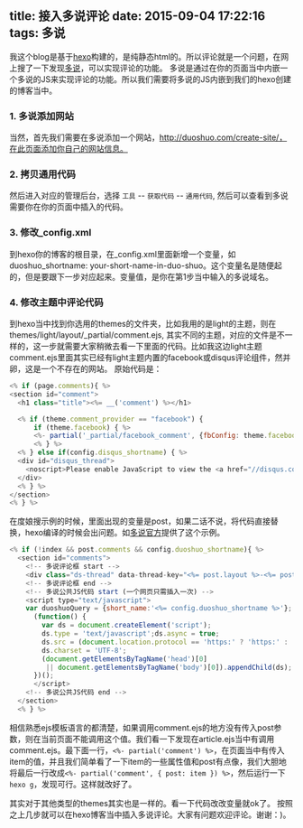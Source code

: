 title: 接入多说评论
date: 2015-09-04 17:22:16
tags: 多说
---

我这个blog是基于[hexo](http://hexo.io)构建的，是纯静态html的。所以评论就是一个问题，在网上搜了一下发现[多说](http://dev.duoshuo.com/)，可以实现评论的功能。
多说是通过在你的页面当中内嵌一个多说的JS来实现评论的功能。所以我们需要将多说的JS内嵌到我们的hexo创建的博客当中。

### 1. 多说添加网站
当然，首先我们需要在多说添加一个网站，http://duoshuo.com/create-site/，在此页面添加你自己的网站信息。

### 2. 拷贝通用代码
然后进入对应的管理后台，选择 `工具` -- `获取代码` -- `通用代码`, 然后可以查看到多说需要你在你的页面中插入的代码。

### 3. 修改_config.xml
到hexo你的博客的根目录，在_config.xml里面新增一个变量，如duoshuo_shortname: your-short-name-in-duo-shuo。这个变量名是随便起的，但是要跟下一步对应起来。变量值，是你在第1步当中输入的多说域名。

### 4. 修改主题中评论代码
到hexo当中找到你选用的themes的文件夹，比如我用的是light的主题，则在themes/light/layout/_partial/comment.ejs, 其实不同的主题，对应的文件是不一样的，这一步就需要大家稍微去看一下里面的代码。比如我这边light主题comment.ejs里面其实已经有light主题内置的facebook或disqus评论组件，然并卵，这是一个不存在的网站。
原始代码是：
```javascript
<% if (page.comments){ %>
<section id="comment">
  <h1 class="title"><%= __('comment') %></h1>

  <% if (theme.comment_provider == "facebook") {
      if (theme.facebook) { %>
      <%- partial('_partial/facebook_comment', {fbConfig: theme.facebook}) %>
      <% } %>
  <% } else if(config.disqus_shortname) { %>
  <div id="disqus_thread">
    <noscript>Please enable JavaScript to view the <a href="//disqus.com/?ref_noscript">comments powered by Disqus.</a></noscript>
  </div>
  <% } %>
</section>
<% } %>
```
在度娘搜示例的时候，里面出现的变量是post，如果二话不说，将代码直接替换，hexo编译的时候会出问题。如[多说官方](http://dev.duoshuo.com/threads/541d3b2b40b5abcd2e4df0e9)提供了这个示例。
```javascript
<% if (!index && post.comments && config.duoshuo_shortname){ %>
  <section id="comments">
    <!-- 多说评论框 start -->
    <div class="ds-thread" data-thread-key="<%= post.layout %>-<%= post.slug %>" data-title="<%= post.title %>" data-url="<%= page.permalink %>"></div>
    <!-- 多说评论框 end -->
    <!-- 多说公共JS代码 start (一个网页只需插入一次) -->
    <script type="text/javascript">
    var duoshuoQuery = {short_name:'<%= config.duoshuo_shortname %>'};
      (function() {
        var ds = document.createElement('script');
        ds.type = 'text/javascript';ds.async = true;
        ds.src = (document.location.protocol == 'https:' ? 'https:' : 'http:') + '//static.duoshuo.com/embed.js';
        ds.charset = 'UTF-8';
        (document.getElementsByTagName('head')[0]
         || document.getElementsByTagName('body')[0]).appendChild(ds);
      })();
      </script>
    <!-- 多说公共JS代码 end -->
  </section>
  <% } %>
```
相信熟悉ejs模板语言的都清楚，如果调用comment.ejs的地方没有传入post参数，则在当前页面不能调用这个值。我们看一下发现在article.ejs当中有调用comment.ejs。最下面一行，`<%- partial('comment') %>`，在页面当中有传入item的值，并且我们简单看了一下item的一些属性值和post有点像，我们大胆地将最后一行改成`<%- partial('comment', { post: item }) %>`，然后运行一下` hexo g `，发现可行。这样就改好了。

其实对于其他类型的themes其实也是一样的。看一下代码改改变量就ok了。
按照之上几步就可以在hexo博客当中插入多说评论。大家有问题欢迎评论。谢谢：)。
